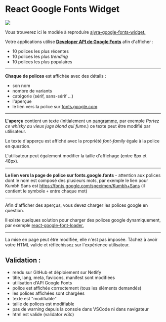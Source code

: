 # React Google Fonts Widget

![](https://assets.codepen.io/4515922/pangramme_1.jpg)

Vous trouverez ici le modèle à reproduire [alyra-google-fonts-widget.](https://alyra-google-fonts-widget.netlify.app/)

Votre applications utilise [**Developer API de Google Fonts**](https://developers.google.com/fonts/docs/developer_api) afin d'afficher :

- 10 polices les plus récentes
- 10 polices les plus _trending_
- 10 polices les plus populaires

---

**Chaque de polices** est affichée avec des détails :
 
   - son nom 
   - nombre de variants
   - catégorie (sérif, sans-sérif ...)
   - l'aperçue 
   - le lien vers la police sur [fonts.google.com](https://fonts.google.com)
   
---

**L'aperçu** contient un texte (initialement un [pangramme](https://fr.wikipedia.org/wiki/Pangramme), par exemple _Portez ce whisky au vieux juge blond qui fume._) ce texte peut être modifié par utilisateur.

Le texte d'apperçu est affiché avec la propriété _font-family_ égale à la police en question.

L'utilisateur peut également modifier la taille d'affichage (entre 8px et 48px).

---

**Le lien vers la page de police sur fonts.google.fonts** - attention aux polices dont le nom est composé des plusieurs mots,
par exemple le lien pour Kumbh Sans est https://fonts.google.com/specimen/Kumbh+Sans (il contient le symbole `+` entre chaque mot)

---

Afin d'afficher des aperçus, vous devez charger les polices google en question.

Il existe quelques solution pour charger des polices google dynamiquement, par exemple [react-google-font-loader.](https://github.com/jakewtaylor/react-google-font-loader)

---

La mise en page peut être modifiée, elle n'est pas imposée. Tâchez à avoir votre HTML valide et réfléchissez sur l'expérience utilisateur.

## Validation :

- rendu sur GitHub et déploiement sur Netlify
- title, lang, meta, favicons, manifest sont modifiées
- utilisation d'API Google Fonts
- police est affichée correctement (tous les éléments demandés)
- les polices affichées sont chargées
- texte est "modifiable"
- taille de polices est modifiable
- pas de warning depuis la console dans VSCode ni dans navigateur
- html est valide (validator w3c)
